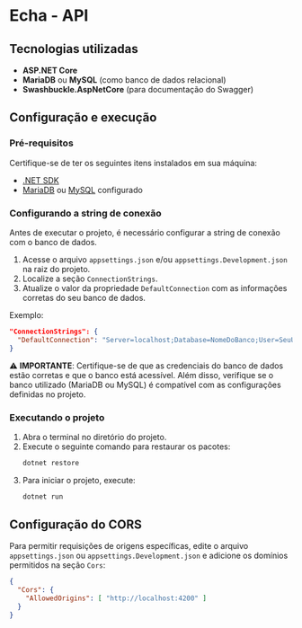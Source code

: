 # Echa - API

## Tecnologias utilizadas

- **ASP.NET Core**
- **MariaDB** ou **MySQL** (como banco de dados relacional)
- **Swashbuckle.AspNetCore** (para documentação do Swagger)

## Configuração e execução

### Pré-requisitos

Certifique-se de ter os seguintes itens instalados em sua máquina:

- [.NET SDK](https://dotnet.microsoft.com/download)
- [MariaDB](https://mariadb.org/download/) ou [MySQL](https://www.mysql.com/downloads/) configurado

### Configurando a string de conexão

Antes de executar o projeto, é necessário configurar a string de conexão com o banco de dados.

1. Acesse o arquivo `appsettings.json` e/ou  `appsettings.Development.json` na raiz do projeto.
2. Localize a seção `ConnectionStrings`.
3. Atualize o valor da propriedade `DefaultConnection` com as informações corretas do seu banco de dados.

Exemplo:

```json
"ConnectionStrings": {
  "DefaultConnection": "Server=localhost;Database=NomeDoBanco;User=SeuUsuario;Password=SuaSenha;"
}
```

⚠️ **IMPORTANTE**: Certifique-se de que as credenciais do banco de dados estão corretas e que o banco está acessível. Além disso, verifique se o banco utilizado (MariaDB ou MySQL) é compatível com as configurações definidas no projeto.

### Executando o projeto

1. Abra o terminal no diretório do projeto.
2. Execute o seguinte comando para restaurar os pacotes:
   ```bash
   dotnet restore
   ```
3. Para iniciar o projeto, execute:
   ```bash
   dotnet run
   ```

## Configuração do CORS

Para permitir requisições de origens específicas, edite o arquivo `appsettings.json` ou `appsettings.Development.json` e adicione os domínios permitidos na seção `Cors`:

```json
{
  "Cors": {
    "AllowedOrigins": [ "http://localhost:4200" ]
  }
}

